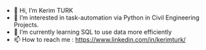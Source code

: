 - 👋 Hi, I’m Kerim TURK
- 👀 I’m interested in task-automation via Python in Civil Engineering Projects. 
- 🌱 I’m currently learning SQL to use data more efficiently
- 📫 How to reach me : https://www.linkedin.com/in/kerimturk/
  
